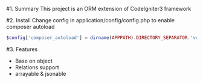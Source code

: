 #1. Summary
This project is an ORM extension of CodeIgniter3 framework

#2. Install
Change config in application/config/config.php to enable composer autoload
```php
$config['composer_autoload'] = dirname(APPPATH).DIRECTORY_SEPARATOR.'vendor/autoload.php';
```

#3. Features
- Base on object
- Relations support
- arrayable & jsonable